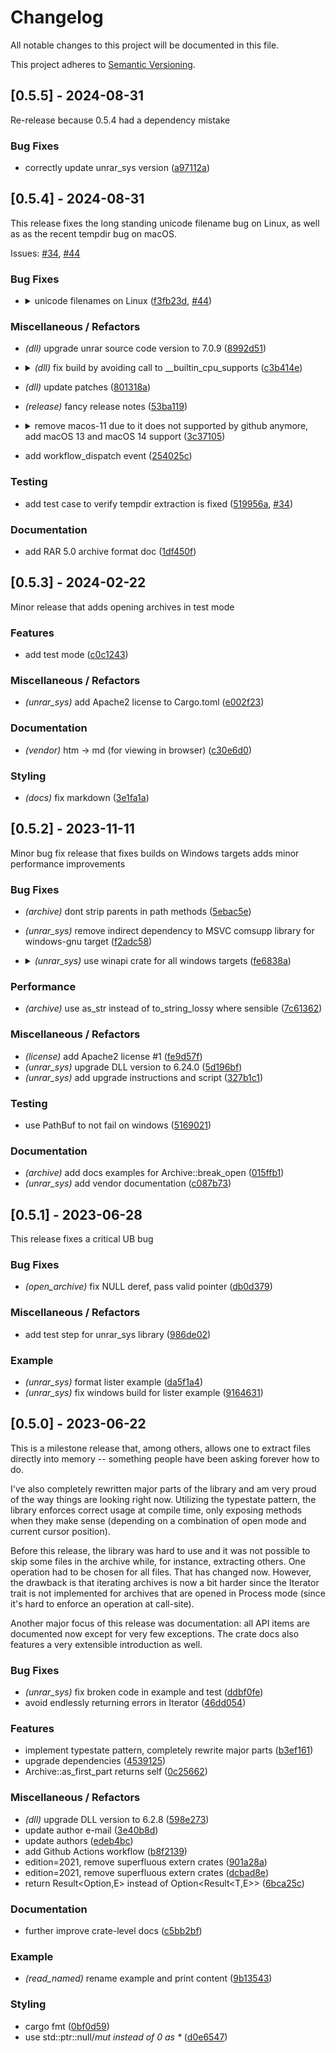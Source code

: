 # Changelog
[//]: # "DO NOT EDIT THIS FILE MANUALLY"
[//]: # "This file is automatically generated using git-cliff"
[//]: # "See here for more information: https://git-cliff.org"
All notable changes to this project will be documented in this file.

This project adheres to [Semantic Versioning](https://semver.org/spec/v2.0.0.html).

## [0.5.5] - 2024-08-31

Re-release because 0.5.4 had a dependency mistake


### <!--1-->Bug Fixes

- correctly update unrar_sys version (<a href="https://github.com/muja/unrar.rs/commits/a97112a770c2537cfebcd203c2064407bf9db610">a97112a</a>)


## [0.5.4] - 2024-08-31

This release fixes the long standing unicode filename bug on Linux, as well as as the recent tempdir bug on macOS.

Issues: [#34](https://github.com/muja/unrar.rs/issues/34), [#44](https://github.com/muja/unrar.rs/issues/44)

### <!--1-->Bug Fixes

- <details>
  <summary>unicode filenames on Linux (<a href="https://github.com/muja/unrar.rs/commits/f3fb23d6fd89f577703a64a8344877dfd264a7ae">f3fb23d</a>, <a href="https://github.com/muja/unrar.rs/issues/44">#44</a>)</summary>
  <blockquote>

  This bug caused CJK chars in filename to be stripped out on Linux.
  For example, `/media/mydisk/fooにほん.rar`  would result in
  `/media/mydisk/foo` so the open will fail
  
  due to
  
  ```cpp
      if (r->ArcNameW!=nullptr && *r->ArcNameW!=0)
        ArcName=r->ArcNameW;
      else
        CharToWide(AnsiArcName,ArcName);
  
      Data->Arc.Open(ArcName,FMF_OPENSHARED)
  ```
  
  in `Data->Arc.Open`, ArcName is converted with `WideToChar`
  causing the CJK bytes to get lost. So we pass it as AnsiArcName,
  so `CharToWide` is called first, causing to conversion to work.
  </blockquote>
  </details>

### <!--4-->Miscellaneous / Refactors

- <em>(dll)</em> upgrade unrar source code version to 7.0.9 (<a href="https://github.com/muja/unrar.rs/commits/8992d51988c3a2705447ed9bdca44669eeb83391">8992d51</a>)
- <details>
  <summary><em>(dll)</em> fix build by avoiding call to __builtin_cpu_supports (<a href="https://github.com/muja/unrar.rs/commits/c3b414e28f87f06df43d6ab91220faf1647f7433">c3b414e</a>)</summary>
  <blockquote>

  This fixes the ___cpu_model undefined error on macOS 12 and macOS 13<br>
  confirmed macOS 14 does not have this issue
  </blockquote>
  </details>
- <em>(dll)</em> update patches (<a href="https://github.com/muja/unrar.rs/commits/801318a6034a4f6918eec00c635f994a14219661">801318a</a>)
- <em>(release)</em> fancy release notes (<a href="https://github.com/muja/unrar.rs/commits/53ba119d7096de7117898257068c3360deda44c8">53ba119</a>)
- <details>
  <summary>remove macos-11 due to it does not supported by github anymore, add macOS 13  and macOS 14 support (<a href="https://github.com/muja/unrar.rs/commits/3c37105a1561846029868f9f56729c9b571f5bac">3c37105</a>)</summary>
  <blockquote>

  see https://github.blog/changelog/2024-05-20-actions-upcoming-changes-to-github-hosted-macos-runners/#macos-11-deprecation-and-removal
  </blockquote>
  </details>
- add workflow_dispatch event (<a href="https://github.com/muja/unrar.rs/commits/254025c67868f188e8ef8bb6297ad81c4dcd784f">254025c</a>)

### <!--5-->Testing

- add test case to verify tempdir extraction is fixed (<a href="https://github.com/muja/unrar.rs/commits/519956a9ef7bec40a6a3e29a0fc05b0b1ae9b6b4">519956a</a>, <a href="https://github.com/muja/unrar.rs/issues/34">#34</a>)

### <!--6-->Documentation

- add RAR 5.0 archive format doc (<a href="https://github.com/muja/unrar.rs/commits/1df450fab661bb97a69c23f5b0676d17db580f87">1df450f</a>)


## [0.5.3] - 2024-02-22

Minor release that adds opening archives in test mode


### <!--2-->Features

- add test mode (<a href="https://github.com/muja/unrar.rs/commits/c0c124333e2b2a109720e8209bceca20a4a06767">c0c1243</a>)

### <!--4-->Miscellaneous / Refactors

- <em>(unrar_sys)</em> add Apache2 license to Cargo.toml (<a href="https://github.com/muja/unrar.rs/commits/e002f239a0b989b2e2115f828ebe6f42191b289c">e002f23</a>)

### <!--6-->Documentation

- <em>(vendor)</em> htm -> md (for viewing in browser) (<a href="https://github.com/muja/unrar.rs/commits/c30e6d0c18b05e190fa8ba1f248e77acd67f1b3a">c30e6d0</a>)

### <!--8-->Styling

- <em>(docs)</em> fix markdown (<a href="https://github.com/muja/unrar.rs/commits/3e1fa1a370ab6a70dc202864b48aaaf6515feefb">3e1fa1a</a>)


## [0.5.2] - 2023-11-11

Minor bug fix release that fixes builds on Windows targets adds minor performance improvements


### <!--1-->Bug Fixes

- <em>(archive)</em> dont strip parents in path methods (<a href="https://github.com/muja/unrar.rs/commits/5ebac5eb262e26ab8ee2fb715cb4366c0876ea74">5ebac5e</a>)
- <em>(unrar_sys)</em> remove indirect dependency to MSVC comsupp library for windows-gnu target (<a href="https://github.com/muja/unrar.rs/commits/f2adc5820c30216f5ac27fb888040b6618d90ae6">f2adc58</a>)
- <details>
  <summary><em>(unrar_sys)</em> use winapi crate for all windows targets (<a href="https://github.com/muja/unrar.rs/commits/fe6838aad40f01864534468263631c3b960b98c9">fe6838a</a>)</summary>
  <blockquote>

  chore(unrar_sys): link against static libstdc++ on windows-gnu targets<br>
  chore(unrar_sys): fall back to C++14 (minimal version supported by MSVC)
  </blockquote>
  </details>

### <!--3-->Performance

- <em>(archive)</em> use as_str instead of to_string_lossy where sensible (<a href="https://github.com/muja/unrar.rs/commits/7c61362aab808b4361157ee129cc348170234dd2">7c61362</a>)

### <!--4-->Miscellaneous / Refactors

- <em>(license)</em> add Apache2 license #1 (<a href="https://github.com/muja/unrar.rs/commits/fe9d57f2c24b0eccef7ab3b5328e6e803e22d8ea">fe9d57f</a>)
- <em>(unrar_sys)</em> upgrade DLL version to 6.24.0 (<a href="https://github.com/muja/unrar.rs/commits/5d196bfe3359bb54b3f148dedc62a99e739413b2">5d196bf</a>)
- <em>(unrar_sys)</em> add upgrade instructions and script (<a href="https://github.com/muja/unrar.rs/commits/327b1c132b456b400e96def7e1ed988412241303">327b1c1</a>)

### <!--5-->Testing

- use PathBuf to not fail on windows (<a href="https://github.com/muja/unrar.rs/commits/51690216f9a595b9ae6ec119432e360755d7e004">5169021</a>)

### <!--6-->Documentation

- <em>(archive)</em> add docs examples for Archive::break_open (<a href="https://github.com/muja/unrar.rs/commits/015ffb1ef43ccffbb645bcbafd1905eec43d317c">015ffb1</a>)
- <em>(unrar_sys)</em> add vendor documentation (<a href="https://github.com/muja/unrar.rs/commits/c087b736aead0f1eae6358de92b29c07f93783d7">c087b73</a>)


## [0.5.1] - 2023-06-28

This release fixes a critical UB bug


### <!--1-->Bug Fixes

- <em>(open_archive)</em> fix NULL deref, pass valid pointer (<a href="https://github.com/muja/unrar.rs/commits/db0d379a2255db28c0fbf837ad3513ccdc5074c5">db0d379</a>)

### <!--4-->Miscellaneous / Refactors

- add test step for unrar_sys library (<a href="https://github.com/muja/unrar.rs/commits/986de022da9336dacc4a0ec3df2404024852b112">986de02</a>)

### <!--7-->Example

- <em>(unrar_sys)</em> format lister example (<a href="https://github.com/muja/unrar.rs/commits/da5f1a4b5f7cecea9abc11686bc238029a29038f">da5f1a4</a>)
- <em>(unrar_sys)</em> fix windows build for lister example (<a href="https://github.com/muja/unrar.rs/commits/91646311cf24608c6059082786465a6f33035590">9164631</a>)


## [0.5.0] - 2023-06-22

This is a milestone release that, among others, allows one to extract files directly into memory -- something people have been asking forever how to do.

I've also completely rewritten major parts of the library and am very proud of the way things are looking right now. Utilizing the typestate pattern, the library enforces correct usage at compile time, only exposing methods when they make sense (depending on a combination of open mode and current cursor position).

Before this release, the library was hard to use and it was not possible to skip some files in the archive while, for instance, extracting others. One operation had to be chosen for all files. That has changed now. However, the drawback is that iterating archives is now a bit harder since the Iterator trait is not implemented for archives that are opened in Process mode (since it's hard to enforce an operation at call-site).

Another major focus of this release was documentation: all API items are documented now except for very few exceptions. The crate docs also features a very extensible introduction as well.


### <!--1-->Bug Fixes

- <em>(unrar_sys)</em> fix broken code in example and test (<a href="https://github.com/muja/unrar.rs/commits/ddbf0fe7d37f696f0f8f7befe270d2480e9d0686">ddbf0fe</a>)
- avoid endlessly returning errors in Iterator (<a href="https://github.com/muja/unrar.rs/commits/46dd0541f75cab0b558109178ff47755b6aa5ac2">46dd054</a>)

### <!--2-->Features

- implement typestate pattern, completely rewrite major parts (<a href="https://github.com/muja/unrar.rs/commits/b3ef161f4e7f10ced4c8900a4cdf18af8b6ca6bb">b3ef161</a>)
- upgrade dependencies (<a href="https://github.com/muja/unrar.rs/commits/4539125616ee92cc09bcf833f4740f069113cde4">4539125</a>)
- Archive::as_first_part returns self (<a href="https://github.com/muja/unrar.rs/commits/0c2566258a6573e2d050d1bafc32138660388723">0c25662</a>)

### <!--4-->Miscellaneous / Refactors

- <em>(dll)</em> upgrade DLL version to 6.2.8 (<a href="https://github.com/muja/unrar.rs/commits/598e273a340a5c612aee3134538f90385f23f50e">598e273</a>)
- update author e-mail (<a href="https://github.com/muja/unrar.rs/commits/3e40b8d688bfed3bec6156b553539f907d591438">3e40b8d</a>)
- update authors (<a href="https://github.com/muja/unrar.rs/commits/edeb4bce753a36886ef6d53a140ad87ee8c40d68">edeb4bc</a>)
- add Github Actions workflow (<a href="https://github.com/muja/unrar.rs/commits/b8f213903955c066a494dc92a790549f2ab9b1e9">b8f2139</a>)
- edition=2021, remove superfluous extern crates (<a href="https://github.com/muja/unrar.rs/commits/901a28ab82b8bb5b10bb49f69b32f91a97574dc9">901a28a</a>)
- edition=2021, remove superfluous extern crates (<a href="https://github.com/muja/unrar.rs/commits/dcbad8e1faf8bda9c1f9a4ac6f6282f54994f7e3">dcbad8e</a>)
- return Result<Option<T>,E> instead of Option<Result<T,E>> (<a href="https://github.com/muja/unrar.rs/commits/6bca25c2ddd1be8c0605d36f6ca7ab4449849e3d">6bca25c</a>)

### <!--6-->Documentation

- further improve crate-level docs (<a href="https://github.com/muja/unrar.rs/commits/c5bb2bfaa6080509fd0b5120b5aa8edcafb0591a">c5bb2bf</a>)

### <!--7-->Example

- <em>(read_named)</em> rename example and print content (<a href="https://github.com/muja/unrar.rs/commits/9b1354390c108066ce7be63bf788a6cd13c56bc0">9b13543</a>)

### <!--8-->Styling

- cargo fmt (<a href="https://github.com/muja/unrar.rs/commits/0bf0d59353c89c02be52855dbf0af515f24568d1">0bf0d59</a>)
- use std::ptr::null/_mut instead of 0 as *_ (<a href="https://github.com/muja/unrar.rs/commits/d0e6547459e2ef7f2050c864ce55ddcb016984ab">d0e6547</a>)


